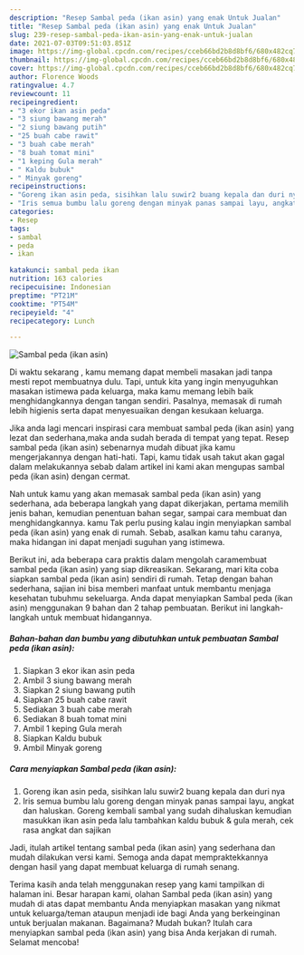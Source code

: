 ```yaml
---
description: "Resep Sambal peda (ikan asin) yang enak Untuk Jualan"
title: "Resep Sambal peda (ikan asin) yang enak Untuk Jualan"
slug: 239-resep-sambal-peda-ikan-asin-yang-enak-untuk-jualan
date: 2021-07-03T09:51:03.851Z
image: https://img-global.cpcdn.com/recipes/cceb66bd2b8d8bf6/680x482cq70/sambal-peda-ikan-asin-foto-resep-utama.jpg
thumbnail: https://img-global.cpcdn.com/recipes/cceb66bd2b8d8bf6/680x482cq70/sambal-peda-ikan-asin-foto-resep-utama.jpg
cover: https://img-global.cpcdn.com/recipes/cceb66bd2b8d8bf6/680x482cq70/sambal-peda-ikan-asin-foto-resep-utama.jpg
author: Florence Woods
ratingvalue: 4.7
reviewcount: 11
recipeingredient:
- "3 ekor ikan asin peda"
- "3 siung bawang merah"
- "2 siung bawang putih"
- "25 buah cabe rawit"
- "3 buah cabe merah"
- "8 buah tomat mini"
- "1 keping Gula merah"
- " Kaldu bubuk"
- " Minyak goreng"
recipeinstructions:
- "Goreng ikan asin peda, sisihkan lalu suwir2 buang kepala dan duri nya"
- "Iris semua bumbu lalu goreng dengan minyak panas sampai layu, angkat dan haluskan. Goreng kembali sambal yang sudah dihaluskan kemudian masukkan ikan asin peda lalu tambahkan kaldu bubuk &amp; gula merah, cek rasa angkat dan sajikan"
categories:
- Resep
tags:
- sambal
- peda
- ikan

katakunci: sambal peda ikan 
nutrition: 163 calories
recipecuisine: Indonesian
preptime: "PT21M"
cooktime: "PT54M"
recipeyield: "4"
recipecategory: Lunch

---
```



![Sambal peda (ikan asin)](https://img-global.cpcdn.com/recipes/cceb66bd2b8d8bf6/680x482cq70/sambal-peda-ikan-asin-foto-resep-utama.jpg)

Di waktu  sekarang , kamu memang dapat membeli masakan jadi tanpa mesti repot membuatnya dulu. Tapi, untuk kita yang ingin menyuguhkan masakan istimewa pada keluarga, maka kamu memang lebih baik menghidangkannya dengan tangan sendiri. Pasalnya, memasak di rumah lebih higienis serta dapat menyesuaikan dengan kesukaan keluarga.

Jika anda lagi mencari inspirasi cara membuat sambal peda (ikan asin) yang lezat dan sederhana,maka anda sudah berada di tempat yang tepat. Resep sambal peda (ikan asin)  sebenarnya mudah dibuat jika kamu mengerjakannya dengan hati-hati. Tapi, kamu tidak usah takut akan gagal dalam melakukannya 
sebab dalam artikel ini kami akan mengupas sambal peda (ikan asin) dengan cermat.  



Nah untuk kamu yang akan memasak sambal peda (ikan asin) yang sederhana, ada beberapa langkah yang dapat dikerjakan, pertama memilih jenis bahan, kemudian penentuan bahan segar, sampai cara membuat dan menghidangkannya. kamu Tak perlu pusing kalau ingin menyiapkan sambal peda (ikan asin) yang enak di rumah. Sebab, asalkan kamu  tahu caranya, maka hidangan ini dapat menjadi suguhan yang istimewa.

Berikut ini, ada beberapa cara praktis  dalam mengolah caramembuat sambal peda (ikan asin) yang siap dikreasikan. Sekarang, mari kita coba siapkan sambal peda (ikan asin) sendiri di rumah. Tetap dengan bahan sederhana, sajian ini bisa memberi manfaat untuk membantu menjaga kesehatan tubuhmu sekeluarga. Anda dapat menyiapkan Sambal peda (ikan asin) menggunakan 9 bahan dan 2 tahap pembuatan. Berikut ini langkah-langkah untuk membuat hidangannya.

<!--inarticleads1-->

##### Bahan-bahan dan bumbu yang dibutuhkan untuk pembuatan Sambal peda (ikan asin):

1. Siapkan 3 ekor ikan asin peda
1. Ambil 3 siung bawang merah
1. Siapkan 2 siung bawang putih
1. Siapkan 25 buah cabe rawit
1. Sediakan 3 buah cabe merah
1. Sediakan 8 buah tomat mini
1. Ambil 1 keping Gula merah
1. Siapkan  Kaldu bubuk
1. Ambil  Minyak goreng




<!--inarticleads2-->

##### Cara menyiapkan Sambal peda (ikan asin):

1. Goreng ikan asin peda, sisihkan lalu suwir2 buang kepala dan duri nya
1. Iris semua bumbu lalu goreng dengan minyak panas sampai layu, angkat dan haluskan. Goreng kembali sambal yang sudah dihaluskan kemudian masukkan ikan asin peda lalu tambahkan kaldu bubuk &amp; gula merah, cek rasa angkat dan sajikan




Jadi, itulah artikel tentang  sambal peda (ikan asin)  yang sederhana dan mudah dilakukan versi kami. Semoga anda dapat mempraktekkannya dengan hasil yang dapat membuat keluarga di rumah senang. 

Terima kasih anda telah menggunakan resep yang kami tampilkan di halaman ini. Besar harapan kami, olahan  Sambal peda (ikan asin) yang mudah di atas dapat membantu Anda menyiapkan masakan yang nikmat untuk keluarga/teman ataupun menjadi ide bagi Anda yang berkeinginan untuk berjualan makanan. Bagaimana? Mudah bukan? Itulah cara menyiapkan sambal peda (ikan asin) yang bisa Anda kerjakan di rumah. Selamat mencoba!


